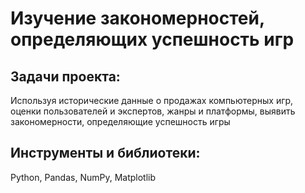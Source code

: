# Изучение закономерностей, определяющих успешность игр
## Задачи проекта:
Используя исторические данные о продажах компьютерных игр, оценки пользователей и экспертов, жанры и платформы, выявить закономерности, определяющие успешность игры

## Инструменты и библиотеки: 
Python, Pandas, NumPy, Matplotlib
